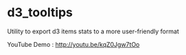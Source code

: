 d3_tooltips
===========

Utility to export d3 items stats to a more user-friendly format

YouTube Demo : http://youtu.be/kqZ0Jgw7tOo